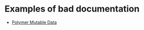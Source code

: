 Examples of bad documentation
=============================

 * [Polymer Mutable Data](https://github.com/Polymer/polymer/blob/master/lib/legacy/mutable-data-behavior.js)